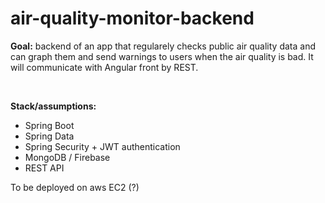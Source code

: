# air-quality-monitor-backend

<p>
<b>Goal:</b> backend of an app that regularely checks public air quality data and can graph them and send warnings to users when the air quality is bad.
It will communicate with Angular front by REST.
</p>

<br>

<b>Stack/assumptions:</b>
<ul>
  <li>Spring Boot</li>
  <li>Spring Data</li>
  <li>Spring Security + JWT authentication</li>
  <li>MongoDB / Firebase</li>
  <li>REST API</li>
</ul>

To be deployed on aws EC2 (?)
